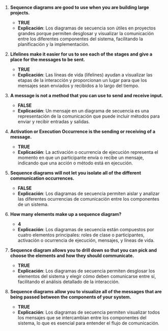 
1. **Sequence diagrams are good to use when you are building large projects.**
   - **TRUE**
   - **Explicación**: Los diagramas de secuencia son útiles en proyectos grandes porque permiten desglosar y visualizar la comunicación entre los diferentes componentes del sistema, facilitando la planificación y la implementación.

2. **Lifelines make it easier for us to see each of the stages and give a place for the messages to be sent.**
   - **TRUE**
   - **Explicación**: Las líneas de vida (lifelines) ayudan a visualizar las etapas de la interacción y proporcionan un lugar para que los mensajes sean enviados y recibidos a lo largo del tiempo.

3. **A message is not a method that you can use to send and receive input.**
   - **FALSE**
   - **Explicación**: Un mensaje en un diagrama de secuencia es una representación de la comunicación que puede incluir métodos para enviar y recibir entradas y salidas.

4. **Activation or Execution Occurrence is the sending or receiving of a message.**
   - **TRUE**
   - **Explicación**: La activación o ocurrencia de ejecución representa el momento en que un participante envía o recibe un mensaje, indicando que una acción o método está en ejecución.

5. **Sequence diagrams will not let you isolate all of the different communication occurrences.**
   - **FALSE**
   - **Explicación**: Los diagramas de secuencia permiten aislar y analizar las diferentes ocurrencias de comunicación entre los componentes de un sistema.

6. **How many elements make up a sequence diagram?**
   - **4**
   - **Explicación**: Los diagramas de secuencia están compuestos por cuatro elementos principales: roles de clase o participantes, activación o ocurrencia de ejecución, mensajes, y líneas de vida.

7. **Sequence diagram allows you to drill down so that you can pick and choose the elements and how they should communicate.**
   - **TRUE**
   - **Explicación**: Los diagramas de secuencia permiten desglosar los elementos del sistema y elegir cómo deben comunicarse entre sí, facilitando el análisis detallado de la interacción.

8. **Sequence diagrams allow you to visualize all of the messages that are being passed between the components of your system.**
   - **TRUE**
   - **Explicación**: Los diagramas de secuencia permiten visualizar todos los mensajes que se intercambian entre los componentes del sistema, lo que es esencial para entender el flujo de comunicación.

